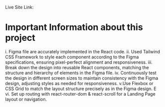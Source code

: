 Live Site Link: 

# Important Information about this project

i. Figma file are accurately implemented in the React code. 
ii. Used Tailwind CSS Framework to style each component according to the Figma specifications, ensuring pixel-perfect alignment and responsiveness.
iii. Break down the design into reusable React components, matching the structure and hierarchy of elements in the Figma file.
iv. Continuously test the design in different screen sizes to maintain consistency with the Figma design, adjusting styles as needed for responsiveness.
v.Use Flexbox or CSS Grid to match the layout structure precisely as in the Figma design. E
vi. Set up routing with react-router-dom & react-scroll for a Landing Page layout or navigation.